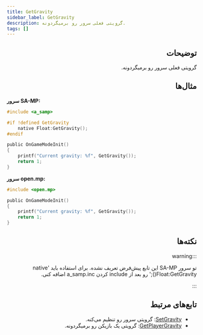 ```yaml
---
title: GetGravity
sidebar_label: GetGravity
description: گرویتی فعلی سرور رو برمیگردونه.
tags: []
---
```


<div dir="rtl" style={{ textAlign: "right" }}>

## توضیحات

گرویتی فعلی سرور رو برمیگردونه.

## مثال‌ها

</div>

**سرور SA-MP:**

```c
#include <a_samp>

#if !defined GetGravity
    native Float:GetGravity();
#endif

public OnGameModeInit()
{
    printf("Current gravity: %f", GetGravity());
    return 1;
}
```

**سرور open.mp:**

```c
#include <open.mp>

public OnGameModeInit()
{
    printf("Current gravity: %f", GetGravity());
    return 1;
}
```

<div dir="rtl" style={{ textAlign: "right" }}>

## نکته‌ها

:::warning

تو سرور SA-MP این تابع پیش‌فرض تعریف نشده. برای استفاده باید 'native Float:GetGravity();' رو بعد از include کردن a_samp.inc اضافه کنی.

:::

## تابع‌های مرتبط

- [SetGravity](SetGravity): گرویتی سرور رو تنظیم می‌کنه.
- [GetPlayerGravity](GetPlayerGravity): گرویتی یک بازیکن رو برمیگردونه.

</div>